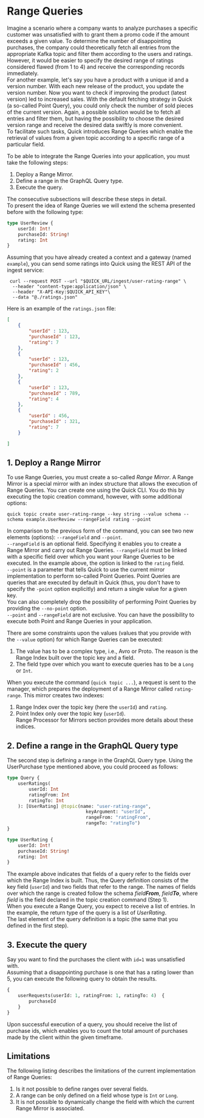 # Range Queries

Imagine a scenario where a company wants to analyze purchases a specific customer was unsatisfied with to grant them
a promo code if the amount exceeds a given value. To determine the number
of disappointing purchases, the company could theoretically fetch all entries from the appropriate Kafka topic
and filter them according to the users and ratings. However, it would be easier to specify the desired
range of ratings considered flawed (from 1 to 4) and receive the corresponding records immediately. <br />
For another example, let's say you have a product with a unique id and a version number. With each new release of the
product, you update the version number. Now you want to check if improving the product (latest version)
led to increased sales. With the default fetching strategy in Quick (a so-called Point Query),
you could only check the number of sold pieces of the current version.
Again, a possible solution would be to fetch all entries and filter them, but having the possibility to choose the desired
version range and receive the desired data swiftly is more convenient. <br />
To facilitate such tasks, Quick introduces Range Queries which enable
the retrieval of values from a given topic according to a specific range of a particular field.

To be able to integrate the Range Queries into your application, you must take the following steps:
1. Deploy a Range Mirror.
2. Define a range in the GraphQL Query type.
3. Execute the query.

The consecutive subsections will describe these steps in detail. <br />
To present the idea of Range Queries we will extend the schema presented before with the following type:
```graphql title="schema.gql"
type UserReview {
    userId: Int!
    purchaseId: String!
    rating: Int
}
```
Assuming that you have already created a context and a gateway (named `example`), you can send some ratings into Quick using the REST API
of the ingest service:
```shell
 curl --request POST --url "$QUICK_URL/ingest/user-rating-range" \
  --header "content-type:application/json" \
  --header "X-API-Key:$QUICK_API_KEY"\
  --data "@./ratings.json"
```

Here is an example of the `ratings.json` file:
```json title="ratings.json"
[
    {
        "userId" : 123,
        "purchaseId" : 123,
        "rating": 7
    },
    {
        "userId" : 123,
        "purchaseId" : 456,
        "rating": 2
    },
    {
        "userId" : 123,
        "purchaseId" : 789,
        "rating": 4
    },
    {
        "userId" : 456,
        "purchaseId" : 321,
        "rating": 7
    }

]
```

## 1. Deploy a Range Mirror

To use Range Queries, you must create a so-called _Range Mirror_.
A Range Mirror is a special mirror with an index structure that allows the execution of Range Queries.
You can create one using the Quick CLI. You do this by executing the topic creation command, however,
with some additional options:
```
quick topic create user-rating-range --key string --value schema --schema example.UserReview --rangeField rating --point
```
In comparison to the previous form of the command, you can see two new elements (options): `--rangeField`
and `--point`. <br />
`--rangeField` is an optional field. Specifying it enables you to create a Range Mirror and carry out Range Queries.
`--rangeField` must be linked with a specific field over which you want your Range Queries to be executed. In the example above,
the option is linked to the `rating` field. <br />
`--point` is a parameter that tells Quick to use the current mirror implementation to perform so-called Point Queries.
Point Queries are queries that are executed by default in Quick (thus, you don't have to specify the `-point` option explicitly)
and return a single value for a given key. <br />
You can also completely drop the possibility of performing Point Queries by providing the `--no-point` option. <br />
`--point` and `--rangeField` are not exclusive. You can have the possibility to execute both Point and Range Queries
in your application.

There are some constraints upon the values (values that you provide with the `--value` option)
for which Range Queries can be executed:
1. The value has to be a complex type, i.e., Avro or Proto. The reason is the Range Index built over
   the topic key and a field.
2. The field type over which you want to execute queries has to be a `Long` or `Int`.

When you execute the command (`quick topic ...`), a request is sent to the manager, which prepares
the deployment of a Range Mirror called `rating-range`. This mirror creates two indexes:
1. Range Index over the topic key (here the `userId`) and `rating`.
2. Point Index only over the topic key (`userId`). <br />
   Range Processor for Mirrors section provides more details about these indices.


## 2. Define a range in the GraphQL Query type

The second step is defining a range in the GraphQL Query type. Using the UserPurchase type mentioned above,
you could proceed as follows:

```graphql
type Query {
    userRatings(
        userId: Int
        ratingFrom: Int
        ratingTo: Int
    ): [UserRating] @topic(name: "user-rating-range", 
                             keyArgument: "userId", 
                             rangeFrom: "ratingFrom", 
                             rangeTo: "ratingTo")
}

type UserRating {
    userId: Int!
    purchaseId: String!
    rating: Int
}
``` 
The example above indicates that fields of a query refer to the fields over which the Range Index is built.
Thus, the Query definition consists of the key field (`userId`) and two fields that refer to the range.
The names of fields over which the range is created follow the schema _field**From**_, _field**To**_,
where _field_ is the field declared in the topic creation command (Step 1). <br />
When you execute a Range Query, you expect to receive a list of entries. In the example, the return type of the query
is a list of _UserRating_. <br /> 
The last element of the query definition is a topic (the same that you defined in the first step).

## 3. Execute the query

Say you want to find the purchases the client with `id=1` was unsatisfied with.  
Assuming that a disappointing purchase is one that has a rating lower than 5, you can execute the following
query to obtain the results.
```graphql
{
    userRequests(userId: 1, ratingFrom: 1, ratingTo: 4)  {
        purchaseId
    }
}
```
Upon successful execution of a query, you should receive the list of purchase ids, which enables you to count
the total amount of purchases made by the client within the given timeframe.

## Limitations

The following listing describes the limitations of the current implementation of Range Queries:

1. Is it not possible to define ranges over several fields. 
2. A range can be only defined on a field whose type is `Int` or `Long`.
3. It is not possible to dynamically change the field with which the current Range Mirror is associated.



